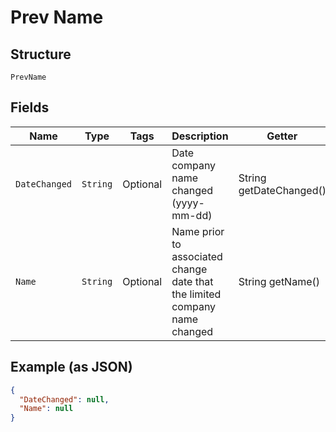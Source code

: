 
# Prev Name

## Structure

`PrevName`

## Fields

| Name | Type | Tags | Description | Getter | Setter |
|  --- | --- | --- | --- | --- | --- |
| `DateChanged` | `String` | Optional | Date company name changed (yyyy-mm-dd) | String getDateChanged() | setDateChanged(String dateChanged) |
| `Name` | `String` | Optional | Name prior to associated change date that the limited company name changed | String getName() | setName(String name) |

## Example (as JSON)

```json
{
  "DateChanged": null,
  "Name": null
}
```

